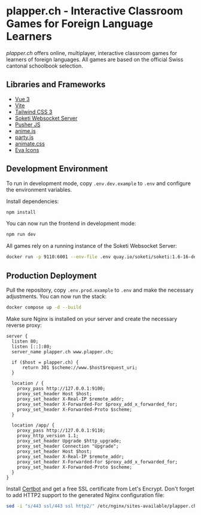 # plapper.ch - Interactive Classroom Games for Foreign Language Learners

*plapper.ch* offers online, multiplayer, interactive classroom games for learners of foreign languages. All games are
based on the official Swiss cantonal schoolbook selection.

## Libraries and Frameworks
- [Vue 3](https://v3.vuejs.org/)
- [Vite](https://vitejs.dev/)
- [Tailwind CSS 3](https://tailwindcss.com/)
- [Soketi Websocket Server](https://docs.soketi.app/)
- [Pusher JS](https://github.com/pusher/pusher-js)
- [anime.js](https://animejs.com/)
- [party.js](https://party.js.org/)
- [animate.css](https://animate.style/)
- [Eva Icons](https://akveo.github.io/eva-icons/#/)

## Development Environment

To run in development mode, copy `.env.dev.example` to `.env` and configure the environment variables.

Install dependencies:

```bash
npm install
```

You can now run the frontend in development mode:

```bash
npm run dev
```

All games rely on a running instance of the Soketi Websocket Server:

```bash
docker run -p 9110:6001 --env-file .env quay.io/soketi/soketi:1.6-16-debian
```

## Production Deployment

Pull the repository, copy `.env.prod.example` to `.env` and make the necessary adjustments. You can now run the stack:

```bash
docker compose up -d --build
```

Make sure Nginx is installed on your server and create the necessary reverse proxy:

```
server {
  listen 80;
  listen [::]:80;
  server_name plapper.ch www.plapper.ch;

  if ($host = plapper.ch) {
      return 301 $scheme://www.$host$request_uri;
  }

  location / {
    proxy_pass http://127.0.0.1:9100;
    proxy_set_header Host $host;
    proxy_set_header X-Real-IP $remote_addr;
    proxy_set_header X-Forwarded-For $proxy_add_x_forwarded_for;
    proxy_set_header X-Forwarded-Proto $scheme;
  }

  location /app/ {
    proxy_pass http://127.0.0.1:9110;
    proxy_http_version 1.1;
    proxy_set_header Upgrade $http_upgrade;
    proxy_set_header Connection "Upgrade";
    proxy_set_header Host $host;
    proxy_set_header X-Real-IP $remote_addr;
    proxy_set_header X-Forwarded-For $proxy_add_x_forwarded_for;
    proxy_set_header X-Forwarded-Proto $scheme;
  }
}
```


Install [Certbot](https://certbot.eff.org) and get a free SSL certificate from Let's Encrypt. Don't forget to add HTTP2
support to the generated Nginx configuration file:

```bash
sed -i "s/443 ssl/443 ssl http2/" /etc/nginx/sites-available/plapper.ch
```

